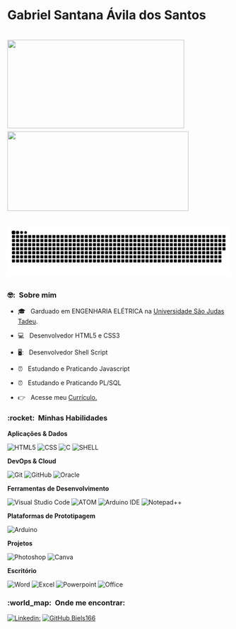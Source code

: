 <h1>Gabriel Santana Ávila dos Santos<h1>

 <div align:"center";>
      <a href="https://github.com/biels166">
      <img height="200em" width="400em" src="https://github-readme-stats.vercel.app/api?username=biels166&theme=dark&show_icons=true" /></a>
      <img height="180em" width="410em" src="https://github-readme-stats.vercel.app/api/top-langs/?username=biels166&layout=compact&langs_count=7&theme=dark"/>
 </div>
 
 ![Snake animation](https://github.com/biels166/biels166/blob/output/github-contribution-grid-snake.svg)
 
 <h3> 🤓: &nbsp;Sobre mim </h3>

- 🎓 &nbsp; Garduado em ENGENHARIA ELÉTRICA na <a href="https://www.usjt.br/" target="blank">Universidade São Judas Tadeu</a>.
- :computer: &nbsp; Desenvolvedor HTML5 e CSS3
- 🖥️: &nbsp; Desenvolvedor Shell Script
- :alarm_clock: &nbsp; Estudando e Praticando Javascript
- :alarm_clock: &nbsp; Estudando e Praticando PL/SQL
  
- :point_right: &nbsp; Acesse meu <a href="https://biels166.github.io/curriculo/" target="_blank">Currículo.</a>  

<h3> :rocket: &nbsp;Minhas Habilidades</h3>

**Aplicações & Dados**

  ![HTML5](https://img.shields.io/badge/HTML5-E34F26?style=for-the-badge&logo=html5&logoColor=white)
  ![CSS](https://img.shields.io/badge/CSS3-1572B6?style=for-the-badge&logo=css3&logoColor=white)
  ![C](https://img.shields.io/badge/C-00599C?style=for-the-badge&logo=c&logoColor=white)
  ![SHELL](https://img.shields.io/badge/Shell_Script-121011?style=for-the-badge&logo=gnu-bash&logoColor=green)
  
**DevOps & Cloud**

  ![Git](https://img.shields.io/badge/Git-F05032?style=for-the-badge&logo=git&logoColor=white)
  ![GitHub](https://img.shields.io/badge/GitHub-100000?style=for-the-badge&logo=github&logoColor=white)
  ![Oracle](https://img.shields.io/badge/Oracle-F80000?style=for-the-badge&logo=oracle&logoColor=black)

**Ferramentas de Desenvolvimento**

  ![Visual Studio Code](https://img.shields.io/badge/Visual_Studio_Code-0078D4?style=for-the-badge&logo=visual%20studio%20code&logoColor=white)
  ![ATOM](https://img.shields.io/badge/Atom-66595C?style=for-the-badge&logo=Atom&logoColor=white)
  ![Arduino IDE](https://img.shields.io/badge/Arduino_IDE-00979D?style=for-the-badge&logo=arduino&logoColor=white)
  ![Notepad++](https://img.shields.io/badge/Notepad++-90E59A.svg?style=for-the-badge&logo=notepad%2B%2B&logoColor=black)
 
**Plataformas de Prototipagem**

  ![Arduino](https://img.shields.io/badge/Arduino-00979D?style=for-the-badge&logo=Arduino&logoColor=white)

**Projetos**

  ![Photoshop](https://img.shields.io/badge/Adobe%20Photoshop-31A8FF?style=for-the-badge&logo=Adobe%20Photoshop&logoColor=black)
  ![Canva](https://img.shields.io/badge/Canva-%2300C4CC.svg?&style=for-the-badge&logo=Canva&logoColor=white)

**Escritório**

  ![Word](https://img.shields.io/badge/Microsoft_Word-2B579A?style=for-the-badge&logo=microsoft-word&logoColor=white)
  ![Excel](https://img.shields.io/badge/Microsoft_Excel-217346?style=for-the-badge&logo=microsoft-excel&logoColor=white)
  ![Powerpoint](https://img.shields.io/badge/Microsoft_PowerPoint-B7472A?style=for-the-badge&logo=microsoft-powerpoint&logoColor=white)
  ![Office](https://img.shields.io/badge/Microsoft_Office-D83B01?style=for-the-badge&logo=microsoft-office&logoColor=white)
 
<h3> :world_map: &nbsp;Onde me encontrar: </h3> 
  
[![Linkedin:](https://img.shields.io/badge/-GABRIEL-blue?style=flat-square&logo=Linkedin&logoColor=white&link=https://www.linkedin.com/in/bielsantos/)](https://www.linkedin.com/in/bielsantos/)
[![GitHub Biels166]( https://img.shields.io/github/followers/biels166?label=follow&style=social)](https://github.com/biels166)

 
